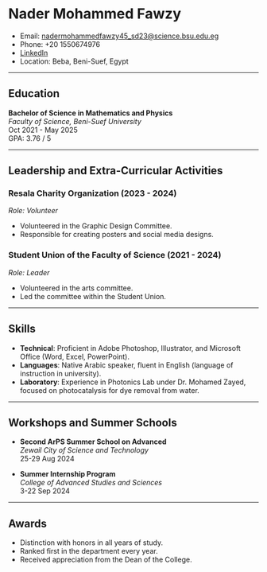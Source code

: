 # Nader Mohammed Fawzy

- Email: [nadermohammedfawzy45_sd23@science.bsu.edu.eg](mailto:nadermohammedfawzy45_sd23@science.bsu.edu.eg)
- Phone: +20 1550674976
- [LinkedIn](https://www.linkedin.com/in/nader-m-fawzy-907710321/)
- Location: Beba, Beni-Suef, Egypt

---

## Education

**Bachelor of Science in Mathematics and Physics**  
*Faculty of Science, Beni-Suef University*  
Oct 2021 - May 2025  
GPA: 3.76 / 5

---

## Leadership and Extra-Curricular Activities

### Resala Charity Organization (2023 - 2024)  
*Role: Volunteer*  
- Volunteered in the Graphic Design Committee.
- Responsible for creating posters and social media designs.

### Student Union of the Faculty of Science (2021 - 2024)  
*Role: Leader*  
- Volunteered in the arts committee.
- Led the committee within the Student Union.

---

## Skills

- **Technical**: Proficient in Adobe Photoshop, Illustrator, and Microsoft Office (Word, Excel, PowerPoint).
- **Languages**: Native Arabic speaker, fluent in English (language of instruction in university).
- **Laboratory**: Experience in Photonics Lab under Dr. Mohamed Zayed, focused on photocatalysis for dye removal from water.

---

## Workshops and Summer Schools

- **Second ArPS Summer School on Advanced**  
*Zewail City of Science and Technology*  
25-29 Aug 2024  

- **Summer Internship Program**  
*College of Advanced Studies and Sciences*  
3-22 Sep 2024  

---

## Awards

- Distinction with honors in all years of study.
- Ranked first in the department every year.
- Received appreciation from the Dean of the College.
